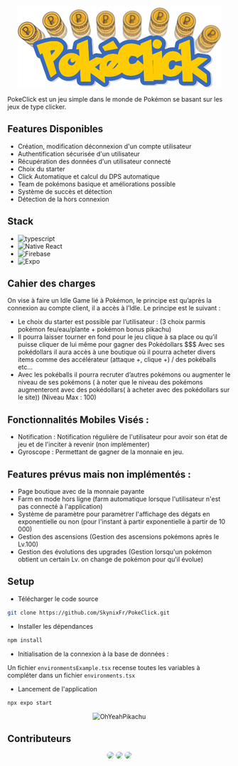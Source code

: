 <div align="center">
<img src=https://github.com/SkynixFr/PokeClick/blob/master/assets/PokeclickLogo.png?raw=true alt=Pokeclick />
</div>

PokeClick est un jeu simple dans le monde de Pokémon se basant sur les jeux de type clicker.

## Features Disponibles

-  Création, modification déconnexion d'un compte utilisateur
-  Authentification sécurisée d'un utilisateur
-  Récupération des données d'un utilisateur connecté
-  Choix du starter
-  Click Automatique et calcul du DPS automatique
-  Team de pokémons basique et améliorations possible
-  Système de succès et détection
-  Détection de la hors connexion

## Stack

-  ![typescript](https://img.shields.io/badge/typescript-5.1.6-blue.svg)
-  ![Native React](https://img.shields.io/badge/native_react-0.73.0-yellow)
-  ![Firebase](https://img.shields.io/badge/Firebase-10.7.1-red)
-  ![Expo](https://img.shields.io/badge/expo-49.0.21-green)

## Cahier des charges

On vise à faire un Idle Game lié à Pokémon, le principe est qu’après la connexion au compte client, il a accès à l’Idle.
Le principe est le suivant :

-  Le choix du starter est possible par l’utilisateur : (3 choix parmis pokémon feu/eau/plante + pokémon bonus pikachu)
-  Il pourra laisser tourner en fond pour le jeu clique à sa place ou qu’il puisse cliquer de lui même pour gagner des Pokédollars $$$
   Avec ses pokédollars il aura accès à une boutique où il pourra acheter divers items comme des accélérateur (attaque +, clique +) / des pokéballs etc…
-  Avec les pokéballs il pourra recruter d’autres pokémons ou augmenter le niveau de ses pokémons ( à noter que le niveau des pokémons augmenteront avec des pokédollars( à acheter avec des pokédollars sur le site)) (Niveau Max : 100)

## Fonctionnalités Mobiles Visés :

-  Notification : Notification régulière de l'utilisateur pour avoir son état de jeu et de l'inciter à revenir (non implémenter)
-  Gyroscope : Permettant de gagner de la monnaie en jeu.

## Features prévus mais non implémentés :

-  Page boutique avec de la monnaie payante
-  Farm en mode hors ligne (farm automatique lorsque l'utilisateur n'est pas connecté à l'application)
-  Système de paramètre pour paramètrer l'affichage des dégats en exponentielle ou non (pour l'instant à partir exponentielle à partir de 10 000)
-  Gestion des ascensions (Gestion des ascensions pokémons après le Lv.100)
-  Gestion des évolutions des upgrades (Gestion lorsqu'un pokémon obtient un certain Lv. on change de pokémon pour qu'il évolue)

## Setup

-  Télécharger le code source

```sh
git clone https://github.com/SkynixFr/PokeClick.git
```

-  Installer les dépendances

```sh
npm install
```

-  Initialisation de la connexion à la base de données :

Un fichier `environmentsExample.tsx` recense toutes les variables à compléter dans un fichier `environments.tsx`

-  Lancement de l'application

```sh
npx expo start
```

<div align="center">

<image src="https://github.com/SkynixFr/PokePI/blob/main/assets/pikachu-oh-yeah.gif?raw=true" alt=OhYeahPikachu />

</div>

## Contributeurs

<div align=center>

<img src="https://github.com/SkynixFr.png" width="100" style="border-radius: 50%">
<img src="https://github.com/Luffysonic.png" width="100" style="border-radius: 50%">
<img src="https://github.com/Suranewt.png" width="100" style="border-radius: 50%">

</div>
